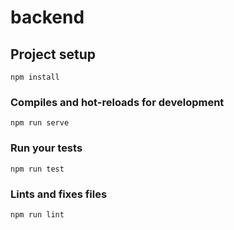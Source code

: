 # backend

## Project setup
```
npm install
```

### Compiles and hot-reloads for development
```
npm run serve
```

### Run your tests
```
npm run test
```

### Lints and fixes files
```
npm run lint
```


